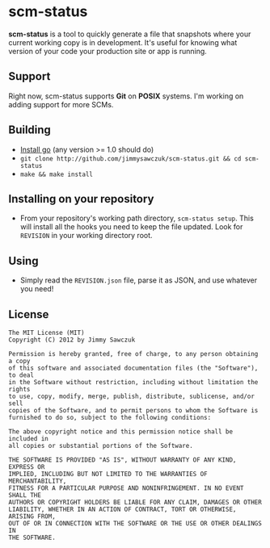 # scm-status

**scm-status** is a tool to quickly generate a file that snapshots where your current working copy is in development. It's useful for knowing what version of your code your production site or app is running.

## Support

Right now, scm-status supports **Git** on **POSIX** systems. I'm working on adding support for more SCMs.

## Building

* [Install go](http://golang.org/doc/install) (any version >= 1.0 should do)
* `git clone http://github.com/jimmysawczuk/scm-status.git && cd scm-status`
* `make && make install`

## Installing on your repository

* From your repository's working path directory, `scm-status setup`. This will install all the hooks you need to keep the file updated. Look for `REVISION` in your working directory root.

## Using

* Simply read the `REVISION.json` file, parse it as JSON, and use whatever you need!

## License

    The MIT License (MIT)
    Copyright (C) 2012 by Jimmy Sawczuk

    Permission is hereby granted, free of charge, to any person obtaining a copy
    of this software and associated documentation files (the "Software"), to deal
    in the Software without restriction, including without limitation the rights
    to use, copy, modify, merge, publish, distribute, sublicense, and/or sell
    copies of the Software, and to permit persons to whom the Software is
    furnished to do so, subject to the following conditions:

    The above copyright notice and this permission notice shall be included in
    all copies or substantial portions of the Software.

    THE SOFTWARE IS PROVIDED "AS IS", WITHOUT WARRANTY OF ANY KIND, EXPRESS OR
    IMPLIED, INCLUDING BUT NOT LIMITED TO THE WARRANTIES OF MERCHANTABILITY,
    FITNESS FOR A PARTICULAR PURPOSE AND NONINFRINGEMENT. IN NO EVENT SHALL THE
    AUTHORS OR COPYRIGHT HOLDERS BE LIABLE FOR ANY CLAIM, DAMAGES OR OTHER
    LIABILITY, WHETHER IN AN ACTION OF CONTRACT, TORT OR OTHERWISE, ARISING FROM,
    OUT OF OR IN CONNECTION WITH THE SOFTWARE OR THE USE OR OTHER DEALINGS IN
    THE SOFTWARE.